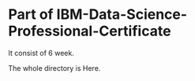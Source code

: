 # Part of IBM-Data-Science-Professional-Certificate

It consist of 6 week.

The whole directory is <a herf='https://github.com/nijatullahmansoor/IBM-Data-Science-Professional-Certificate/tree/master/Databases%20and%20SQL%20for%20Data%20Science%20with%20Python'>Here</a>.
